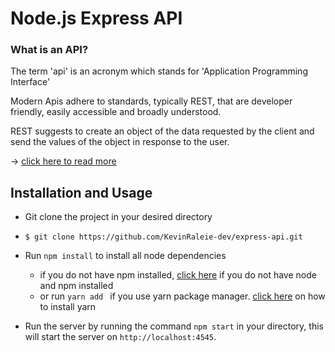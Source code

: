 # Node.js Express API

### What is an API?

The term 'api' is an acronym which stands for 'Application Programming Interface'

Modern Apis adhere to standards, typically REST, that are developer friendly, easily accessible and broadly understood.

REST suggests to create an object of the data requested by the client and send the values of the object in response to the user. 

 -> <a href="https://www.edureka.co/blog/what-is-rest-api/">click here to read more</a>

 ## Installation and Usage

 * Git clone the project in your desired directory
 *  `$ git clone https://github.com/KevinRaleie-dev/express-api.git`

 * Run `npm install` to install all node  dependencies  
    - if you do not have npm installed, <a href="https://nodejs.org/en/">click here</a> if you do not have node and npm installed
    - or run `yarn add ` if you use yarn package manager.  <a href="https://yarnpkg.com/">click here</a> on how to install yarn

* Run the server by running the command `npm start` in your directory, this will start the server on `http://localhost:4545`. 






